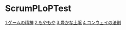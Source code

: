 # ScrumPLoPTest

[1 ゲームの精神](ch01_01_1_The_Spirit_of_the_Game.md)
[2 もやもや](ch02_02_2_The_Mist.md)
[3 豊かな土壌](ch02_03_3_Fertile_Soil.md)
[4 コンウェイの法則](ch02_04_4_Conway_s_Law.md)

